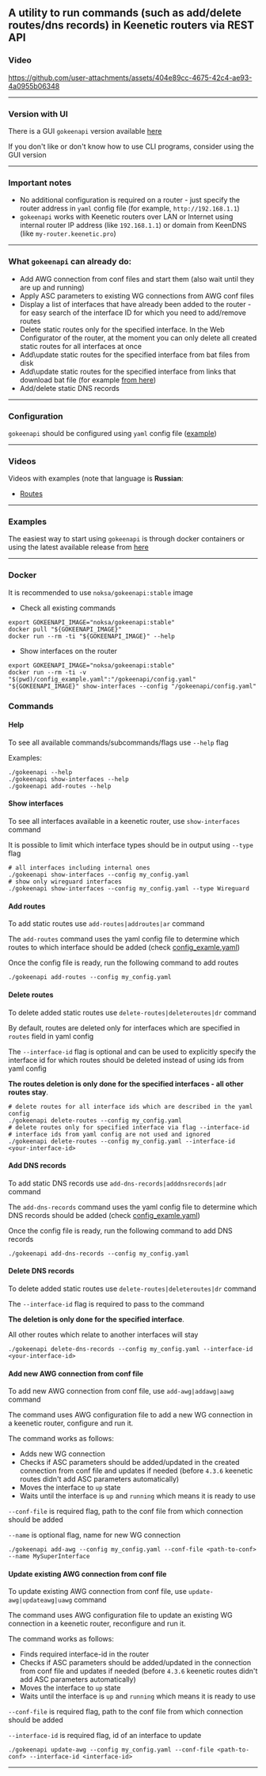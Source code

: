 ## A utility to run commands (such as add/delete routes/dns records) in Keenetic routers via REST API

### Video

https://github.com/user-attachments/assets/404e89cc-4675-42c4-ae93-4a0955b06348

---

### Version with UI

There is a GUI `gokeenapi` version available [here](https://github.com/Noksa/gokeenapiui)

If you don't like or don't know how to use CLI programs, consider using the GUI version

---

### Important notes
* No additional configuration is required on a router - just specify the router address in `yaml` config file (for example, `http://192.168.1.1`)
* `gokeenapi` works with Keenetic routers over LAN or Internet using internal router IP address (like `192.168.1.1`) or domain from KeenDNS (like `my-router.keenetic.pro`)
---

### What `gokeenapi` can already do:
* Add AWG connection from conf files and start them (also wait until they are up and running)
* Apply ASC parameters to existing WG connections from AWG conf files
* Display a list of interfaces that have already been added to the router - for easy search of the interface ID for which you need to add/remove routes
* Delete static routes only for the specified interface. In the Web Configurator of the router, at the moment you can only delete all created static routes for all interfaces at once
* Add\update static routes for the specified interface from bat files from disk
* Add\update static routes for the specified interface from links that download bat file (for example [from here](https://iplist.opencck.org/?format=bat&data=cidr4&site=youtube.com))
* Add/delete static DNS records
---

### Configuration

`gokeenapi` should be configured using `yaml` config file ([example](https://github.com/Noksa/gokeenapi/blob/main/config_example.yaml))

---

### Videos

Videos with examples (note that language is **Russian**:
* [Routes](https://www.youtube.com/watch?v=lKX74btFypY)

---

### Examples

The easiest way to start using `gokeenapi` is through docker containers or using the latest available release from [here](https://github.com/Noksa/gokeenapi/releases)

---

### Docker

It is recommended to use `noksa/gokeenapi:stable` image

* Check all existing commands
```shell
export GOKEENAPI_IMAGE="noksa/gokeenapi:stable"
docker pull "${GOKEENAPI_IMAGE}"
docker run --rm -ti "${GOKEENAPI_IMAGE}" --help
```

* Show interfaces on the router
```shell
export GOKEENAPI_IMAGE="noksa/gokeenapi:stable"
docker run --rm -ti -v "$(pwd)/config_example.yaml":"/gokeenapi/config.yaml" "${GOKEENAPI_IMAGE}" show-interfaces --config "/gokeenapi/config.yaml"
```

### Commands

#### Help

To see all available commands/subcommands/flags use `--help` flag

Examples:
```shell
./gokeenapi --help
./gokeenapi show-interfaces --help
./gokeenapi add-routes --help
```

#### Show interfaces

To see all interfaces available in a keenetic router, use `show-interfaces` command

It is possible to limit which interface types should be in output using `--type` flag

```shell
# all interfaces including internal ones
./gokeenapi show-interfaces --config my_config.yaml
# show only wireguard interfaces
./gokeenapi show-interfaces --config my_config.yaml --type Wireguard
```

#### Add routes
To add static routes use `add-routes|addroutes|ar` command

The `add-routes` command uses the yaml config file to determine which routes to which interface should be added (check [config_examle.yaml](https://github.com/Noksa/gokeenapi/blob/main/config_example.yaml))

Once the config file is ready, run the following command to add routes

```shell
./gokeenapi add-routes --config my_config.yaml
```

#### Delete routes

To delete added static routes use `delete-routes|deleteroutes|dr` command

By default, routes are deleted only for interfaces which are specified in `routes` field in yaml config

The `--interface-id` flag is optional and can be used to explicitly specify the interface id for which routes should be deleted instead of using ids from yaml config

**The routes deletion is only done for the specified interfaces - all other routes stay**.


```shell
# delete routes for all interface ids which are described in the yaml config
./gokeenapi delete-routes --config my_config.yaml
# delete routes only for specified interface via flag --interface-id
# interface ids from yaml config are not used and ignored
./gokeenapi delete-routes --config my_config.yaml --interface-id <your-interface-id>
```

#### Add DNS records

To add static DNS records use `add-dns-records|adddnsrecords|adr` command

The `add-dns-records` command uses the yaml config file to determine which DNS records should be added (check [config_examle.yaml](https://github.com/Noksa/gokeenapi/blob/main/config_example.yaml))

Once the config file is ready, run the following command to add DNS records

```shell
./gokeenapi add-dns-records --config my_config.yaml
```

#### Delete DNS records

To delete added static routes use `delete-routes|deleteroutes|dr` command

The `--interface-id` flag is required to pass to the command

**The deletion is only done for the specified interface**.

All other routes which relate to another interfaces will stay


```shell
./gokeenapi delete-dns-records --config my_config.yaml --interface-id <your-interface-id>
```

#### Add new AWG connection from conf file

To add new AWG connection from conf file, use `add-awg|addawg|aawg` command

The command uses AWG configuration file to add a new WG connection in a keenetic router, configure and run it.

The command works as follows:

* Adds new WG connection
* Checks if ASC parameters should be added/updated in the created connection from conf file and updates if needed (before `4.3.6` keenetic routes didn't add ASC parameters automatically)
* Moves the interface to `up` state
* Waits until the interface is `up` and `running` which means it is ready to use 

`--conf-file` is required flag, path to the conf file from which connection should be added

`--name` is optional flag, name for new WG connection

```shell
./gokeenapi add-awg --config my_config.yaml --conf-file <path-to-conf> --name MySuperInterface
```

#### Update existing AWG connection from conf file

To update existing AWG connection from conf file, use `update-awg|updateawg|uawg` command

The command uses AWG configuration file to update an existing WG connection in a keenetic router, reconfigure and run it.

The command works as follows:

* Finds required interface-id in the router
* Checks if ASC parameters should be added/updated in the connection from conf file and updates if needed (before `4.3.6` keenetic routes didn't add ASC parameters automatically)
* Moves the interface to `up` state
* Waits until the interface is `up` and `running` which means it is ready to use

`--conf-file` is required flag, path to the conf file from which connection should be added

`--interface-id` is required flag, id of an interface to update

```shell
./gokeenapi update-awg --config my_config.yaml --conf-file <path-to-conf> --interface-id <interface-id>
```

---
